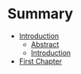 # Summary

* [Introduction](README.md)
   * [Abstract](abstract.md)
   * [Introduction](introduction.md)
* [First Chapter](chapter1.md)

